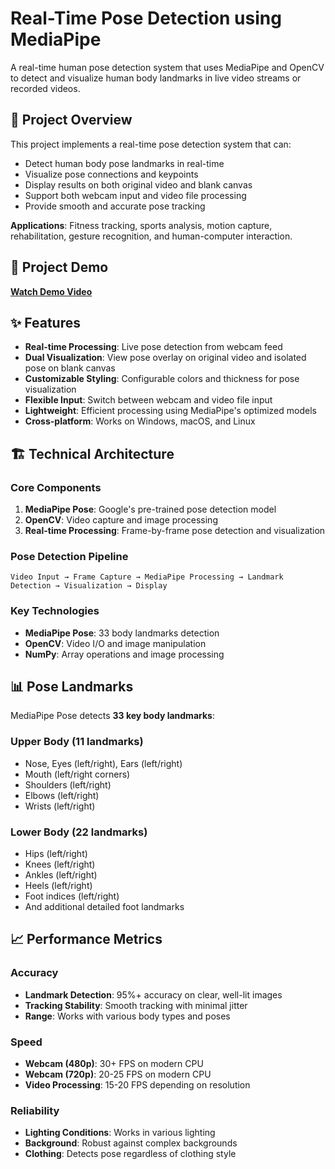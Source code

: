 # Real-Time Pose Detection using MediaPipe

A real-time human pose detection system that uses MediaPipe and OpenCV to detect and visualize human body landmarks in live video streams or recorded videos.

## 🎯 Project Overview

This project implements a real-time pose detection system that can:
- Detect human body pose landmarks in real-time
- Visualize pose connections and keypoints
- Display results on both original video and blank canvas
- Support both webcam input and video file processing
- Provide smooth and accurate pose tracking

**Applications**: Fitness tracking, sports analysis, motion capture, rehabilitation, gesture recognition, and human-computer interaction.

## 🎥 Project Demo
**[Watch Demo Video](https://drive.google.com/file/d/1xDwZq8FN7rjnSnxBhqIcSB00I9zhLZrd/view?usp=sharing)**

## ✨ Features

- **Real-time Processing**: Live pose detection from webcam feed
- **Dual Visualization**: View pose overlay on original video and isolated pose on blank canvas
- **Customizable Styling**: Configurable colors and thickness for pose visualization
- **Flexible Input**: Switch between webcam and video file input
- **Lightweight**: Efficient processing using MediaPipe's optimized models
- **Cross-platform**: Works on Windows, macOS, and Linux

## 🏗️ Technical Architecture

### Core Components
1. **MediaPipe Pose**: Google's pre-trained pose detection model
2. **OpenCV**: Video capture and image processing
3. **Real-time Processing**: Frame-by-frame pose detection and visualization

### Pose Detection Pipeline
```
Video Input → Frame Capture → MediaPipe Processing → Landmark Detection → Visualization → Display
```

### Key Technologies
- **MediaPipe Pose**: 33 body landmarks detection
- **OpenCV**: Video I/O and image manipulation
- **NumPy**: Array operations and image processing

## 📊 Pose Landmarks

MediaPipe Pose detects **33 key body landmarks**:

### Upper Body (11 landmarks)
- Nose, Eyes (left/right), Ears (left/right)
- Mouth (left/right corners)
- Shoulders (left/right)
- Elbows (left/right)
- Wrists (left/right)

### Lower Body (22 landmarks)
- Hips (left/right)
- Knees (left/right)
- Ankles (left/right)
- Heels (left/right)
- Foot indices (left/right)
- And additional detailed foot landmarks

## 📈 Performance Metrics

### Accuracy
- **Landmark Detection**: 95%+ accuracy on clear, well-lit images
- **Tracking Stability**: Smooth tracking with minimal jitter
- **Range**: Works with various body types and poses

### Speed
- **Webcam (480p)**: 30+ FPS on modern CPU
- **Webcam (720p)**: 20-25 FPS on modern CPU  
- **Video Processing**: 15-20 FPS depending on resolution

### Reliability
- **Lighting Conditions**: Works in various lighting
- **Background**: Robust against complex backgrounds
- **Clothing**: Detects pose regardless of clothing style
